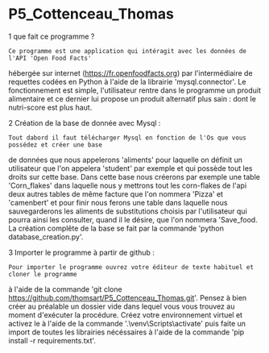 # P5_Cottenceau_Thomas

1 que fait ce programme ?


    Ce programme est une application qui intéragit avec les données de l'API 'Open Food Facts'
hébergée sur internet (https://fr.openfoodfacts.org) par l'intermédiaire de requettes codées 
en Python à l'aide de la librairie 'mysql.connector'. Le fonctionnement est simple, l'utilisateur 
rentre dans le programme un produit alimentaire et ce dernier lui propose un produit alternatif 
plus sain : dont le nutri-score est plus haut.

2 Création de la base de donnée avec Mysql :


    Tout dabord il faut télécharger Mysql en fonction de l'Os que vous possédez et créer une base
de données que nous appelerons 'aliments' pour laquelle on définit un utilisateur que l'on appelera
'student' par exemple et qui possède tout les droits sur cette base. Dans cette base nous créerons
par exemple une table 'Corn_flakes' dans laquelle nous y mettrons tout les corn-flakes de l'api
deux autres tables de même facture que l'on nommera 'Pizza' et 'camenbert' et pour finir nous ferons 
une table dans laquelle nous sauvegarderons les aliments de substitutions choisis par l'utilisateur 
qui pourra ainsi les consulter, quand il le désire, que l'on nommera 'Save_food. La création complête 
de la base se fait par la commande 'python database_creation.py'.

3 Importer le programme à partir de github :


    Pour importer le programme ouvrez votre éditeur de texte habituel et cloner le programme 
à l'aide de la commande 'git clone https://github.com/thomsart/P5_Cottenceau_Thomas.git'.
Pensez à bien créer au préalable un dossier vide dans lequel vous vous trouvez au moment
d'exécuter la procédure. Créez votre environnement virtuel et activez le à l'aide de la commande
'.\venv\Scripts\activate' puis faite un import de toutes les librairies nécéssaires à l'aide de 
la commande 'pip install -r requirements.txt'.